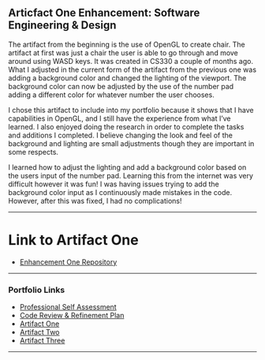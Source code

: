 ## Articfact One Enhancement: Software Engineering & Design


The artifact from the beginning is the use of OpenGL to create chair. The artifact at first was just a chair the user is able to go through and move around using WASD keys. It was created in CS330 a couple of months ago. What I adjusted in the current form of the artifact from the previous one was adding a background color and changed the lighting of the viewport. The background color can now be adjusted by the use of the number pad adding a different color for whatever number the user chooses. 


I chose this artifact to include into my portfolio because it shows that I have capabilities in OpenGL, and I still have the experience from what I’ve learned. I also enjoyed doing the research in order to complete the tasks and additions I completed. I believe changing the look and feel of the background and lighting are small adjustments though they are important in some respects. 


I learned how to adjust the lighting and add a background color based on the users input of the number pad. Learning this from the internet was very difficult however it was fun! I was having issues trying to add the background color input as I continuously made mistakes in the code. However, after this was fixed, I had no complications!


---
# Link to Artifact One
- [Enhancement One Repository](https://github.com/Rcvs97/CS-330-OpenGL-Chair)

---
### Portfolio Links

- [Professional Self Assessment](https://rcvs97.github.io/robertchandler.github.io/)
- [Code Review & Refinement Plan](https://rcvs97.github.io/robertchandler.github.io/RefineandReview)
- [Artifact One](https://rcvs97.github.io/robertchandler.github.io/ArtifactOne)
- [Artifact Two](https://rcvs97.github.io/robertchandler.github.io/ArtifactTwo)
- [Artifact Three](https://rcvs97.github.io/robertchandler.github.io/ArtifactThree)

---





